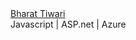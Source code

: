 <div>
 <a href="https://medium.com/@bharat.tiwari" class="">Bharat Tiwari</a> 
 <br/>
 <span>Javascript | ASP.net | Azure </span>
</div>
 
 